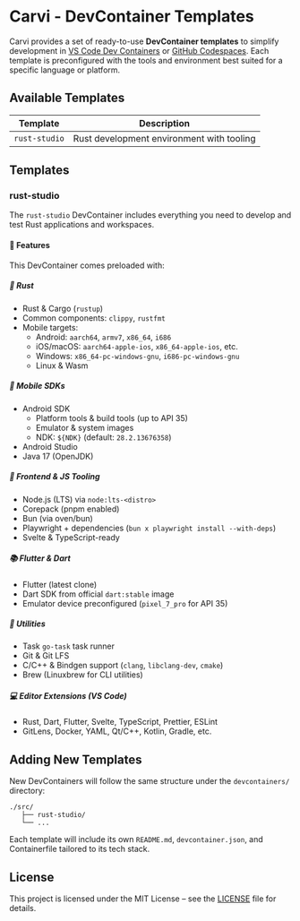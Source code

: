 # Carvi - DevContainer Templates

Carvi provides a set of ready-to-use **DevContainer templates** to simplify development in [VS Code Dev Containers](https://code.visualstudio.com/docs/devcontainers/containers) or [GitHub Codespaces](https://github.com/features/codespaces). Each template is preconfigured with the tools and environment best suited for a specific language or platform.

## Available Templates

| Template      | Description                                 |
|---------------|---------------------------------------------|
| `rust-studio` | Rust development environment with tooling   |

## Templates

### rust-studio

The `rust-studio` DevContainer includes everything you need to develop and test Rust applications and workspaces.

#### 🔧 Features

This DevContainer comes preloaded with:

##### 🦀 Rust

- Rust & Cargo (`rustup`)
- Common components: `clippy`, `rustfmt`
- Mobile targets:
  - Android: `aarch64`, `armv7`, `x86_64`, `i686`
  - iOS/macOS: `aarch64-apple-ios`, `x86_64-apple-ios`, etc.
  - Windows: `x86_64-pc-windows-gnu`, `i686-pc-windows-gnu`
  - Linux & Wasm

##### 📱 Mobile SDKs

- Android SDK
  - Platform tools & build tools (up to API 35)
  - Emulator & system images
  - NDK: `${NDK}` (default: `28.2.13676358`)
- Android Studio
- Java 17 (OpenJDK)

##### 🎯 Frontend & JS Tooling

- Node.js (LTS) via `node:lts-<distro>`
- Corepack (pnpm enabled)
- Bun (via oven/bun)
- Playwright + dependencies (`bun x playwright install --with-deps`)
- Svelte & TypeScript-ready

##### 📚 Flutter & Dart

- Flutter (latest clone)
- Dart SDK from official `dart:stable` image
- Emulator device preconfigured (`pixel_7_pro` for API 35)

##### 🧩 Utilities

- Task `go-task` task runner
- Git & Git LFS
- C/C++ & Bindgen support (`clang`, `libclang-dev`, `cmake`)
- Brew (Linuxbrew for CLI utilities)

##### 💻 Editor Extensions (VS Code)

- Rust, Dart, Flutter, Svelte, TypeScript, Prettier, ESLint
- GitLens, Docker, YAML, Qt/C++, Kotlin, Gradle, etc.


## Adding New Templates

New DevContainers will follow the same structure under the `devcontainers/` directory:

```
./src/
   ├── rust-studio/
   └── ...
```

Each template will include its own `README.md`, `devcontainer.json`, and Containerfile tailored to its tech stack.

## License

This project is licensed under the MIT License – see the [LICENSE](LICENSE) file for details.